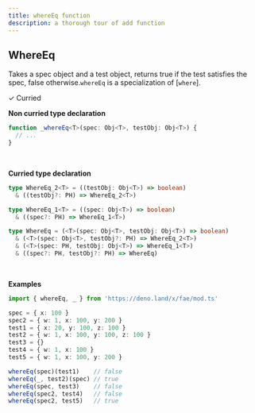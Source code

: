 ```yaml
---
title: whereEq function
description: a thorough tour of add function
---
```


## WhereEq

Takes a spec object and a test object, returns true if the test satisfies the spec, false otherwise.`whereEq` is a specialization of [`where`].

&check; Curried
<!---
&#10539; Not curred
-->

**Non curried type declaration**
```typescript
function _whereEq<T>(spec: Obj<T>, testObj: Obj<T>) {
  // ...
}
```
<br>

**Curried type declaration**

```typescript
type WhereEq_2<T> = ((testObj: Obj<T>) => boolean)
  & ((testObj?: PH) => WhereEq_2<T>)

type WhereEq_1<T> = ((spec: Obj<T>) => boolean)
  & ((spec?: PH) => WhereEq_1<T>)

type WhereEq = (<T>(spec: Obj<T>, testObj: Obj<T>) => boolean)
  & (<T>(spec: Obj<T>, testObj?: PH) => WhereEq_2<T>)
  & (<T>(spec: PH, testObj: Obj<T>) => WhereEq_1<T>)
  & ((spec?: PH, testObj?: PH) => WhereEq)
```
<br>

**Examples**
```typescript
import { whereEq, _ } from 'https://deno.land/x/fae/mod.ts'

spec = { x: 100 }
spec2 = { w: 1, x: 100, y: 200 }
test1 = { x: 20, y: 100, z: 100 }
test2 = { w: 1, x: 100, y: 100, z: 100 }
test3 = {}
test4 = { w: 1, x: 100 }
test5 = { w: 1, x: 100, y: 200 }

whereEq(spec)(test1)    // false
whereEq(_, test2)(spec) // true
whereEq(spec, test3)    // false
whereEq(spec2, test4)   // false
whereEq(spec2, test5)   // true
```


